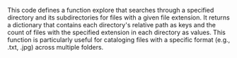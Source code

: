 This code defines a function explore that searches through a specified directory and its subdirectories for files with a given file extension. It returns a dictionary that contains each directory's relative path as keys and the count of files with the specified extension in each directory as values. This function is particularly useful for cataloging files with a specific format (e.g., .txt, .jpg) across multiple folders.
